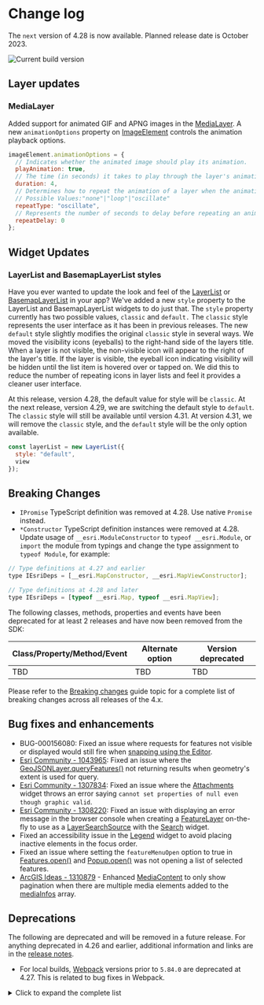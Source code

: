 # Change log

The `next` version of 4.28 is now available. Planned release date is October 2023.

![Current build version](https://img.shields.io/npm/v/arcgis-js-api/next?label=Current%20build)

## Layer updates

### MediaLayer

Added support for animated GIF and APNG images in the [MediaLayer](https://developers.arcgis.com/javascript/latest/api-reference/esri-layers-MediaLayer.html).
A new `animationOptions` property on [ImageElement](https://developers.arcgis.com/javascript/latest/api-reference/esri-layers-support-ImageElement.html) controls the animation playback options.

```js
imageElement.animationOptions = {
  // Indicates whether the animated image should play its animation.
  playAnimation: true,
  // The time (in seconds) it takes to play through the layer's animation once.
  duration: 4,
  // Determines how to repeat the animation of a layer when the animation cycle ends.
  // Possible Values:"none"|"loop"|"oscillate"
  repeatType: "oscillate",
  // Represents the number of seconds to delay before repeating an animation cycle.
  repeatDelay: 0
};
```

## Widget Updates

### LayerList and BasemapLayerList styles

Have you ever wanted to update the look and feel of the [LayerList](https://developers.arcgis.com/javascript/latest/api-reference/esri-widgets-LayerList.html) or [BasemapLayerList](https://developers.arcgis.com/javascript/latest/api-reference/esri-widgets-BasemapLayerList.html) in your app?
We've added a new `style` property to the LayerList and BasemapLayerList widgets to do just that.
The `style` property currently has two possible values, `classic` and `default.`
The `classic` style represents the user interface as it has been in previous releases.
The new `default` style slightly modifies the original `classic` style in several ways.
We moved the visibility icons (eyeballs) to the right-hand side of the layers title.
When a layer is not visible, the non-visible icon will appear to the right of the layer's title.
If the layer is visible, the eyeball icon indicating visibility will be hidden until the list item is hovered over or tapped on.
We did this to reduce the number of repeating icons in layer lists and feel it provides a cleaner user interface.

At this release, version 4.28, the default value for style will be `classic`.
At the next release, version 4.29, we are switching the default style to `default`.
The `classic` style will still be available until version 4.31.
At version 4.31, we will remove the `classic` style, and the `default` style will be the only option available.

```js
const layerList = new LayerList({
  style: "default",
  view
});
```

## Breaking Changes

- `IPromise` TypeScript definition was removed at 4.28. Use native `Promise` instead.
- `*Constructor` TypeScript definition instances were removed at 4.28. Update usage of `__esri.ModuleConstructor` to `typeof __esri.Module`, or `import` the module from typings and change the type assignment to `typeof Module`, for example:

```js
// Type definitions at 4.27 and earlier
type IEsriDeps = [__esri.MapConstructor, __esri.MapViewConstructor];

// Type definitions at 4.28 and later
type IEsriDeps = [typeof __esri.Map, typeof __esri.MapView];
```

The following classes, methods, properties and events have been deprecated for at least 2 releases and have now been removed from the SDK:

| Class/Property/Method/Event | Alternate option | Version deprecated |
| --------------------------- | ---------------- | ------------------ |
| TBD                         | TBD              | TBD                |

Please refer to the [Breaking changes](https://developers.arcgis.com/javascript/latest/breaking-changes/) guide topic for a complete list of breaking changes across all releases of the 4.x.

## Bug fixes and enhancements

- BUG-000156080: Fixed an issue where requests for features not visible or displayed would still fire when [snapping using the Editor](https://developers.arcgis.com/javascript/latest/api-reference/esri-views-interactive-snapping-SnappingOptions.html).
- [Esri Community - 1043965](https://community.esri.com/t5/arcgis-javascript-maps-sdk-questions/querying-geojson-failed-in-4-18/m-p/1043965): Fixed an issue where the [GeoJSONLayer.queryFeatures()](https://developers.arcgis.com/javascript/latest/api-reference/esri-layers-GeoJSONLayer.html#queryFeatures) not returning results when geometry's extent is used for query.
- [Esri Community - 1307834](https://community.esri.com/t5/arcgis-javascript-maps-sdk-questions/attachments-widget-bug/m-p/1307834): Fixed an issue where the [Attachments](https://developers.arcgis.com/javascript/latest/api-reference/esri-widgets-Attachments.html) widget throws an error saying `cannot set properties of null even though graphic valid`.
- [Esri Community - 1308220](https://community.esri.com/t5/arcgis-javascript-maps-sdk-questions/searchwidget-with-view-no-layerview-for-layer/m-p/1308220): Fixed an issue with displaying an error message in the browser console when creating a [FeatureLayer](https://developers.arcgis.com/javascript/latest/api-reference/esri-layers-FeatureLayer.html) on-the-fly to use as a [LayerSearchSource](https://developers.arcgis.com/javascript/latest/api-reference/esri-widgets-Search-LayerSearchSource.html) with the [Search](https://developers.arcgis.com/javascript/latest/api-reference/esri-widgets-Search.html) widget.
- Fixed an accessibility issue in the [Legend](https://developers.arcgis.com/javascript/latest/api-reference/esri-widgets-Legend.html) widget to avoid placing inactive elements in the focus order.
- Fixed an issue where setting the `featureMenuOpen` option to true in [Features.open()](https://developers.arcgis.com/javascript/latest/api-reference/esri-widgets-Features.html#open) and [Popup.open()](https://developers.arcgis.com/javascript/latest/api-reference/esri-widgets-Popup.html#open) was not opening a list of selected features.
- [ArcGIS Ideas - 1310879](https://community.esri.com/t5/arcgis-javascript-maps-sdk-ideas/improve-media-pagination-experience-in-popup/idi-p/1310879) - Enhanced [MediaContent](https://developers.arcgis.com/javascript/latest/api-reference/esri-popup-content-MediaContent.html) to only show pagination when there are multiple media elements added to the [mediaInfos](https://developers.arcgis.com/javascript/latest/api-reference/esri-popup-content-MediaContent.html#mediaInfos) array.

## Deprecations

The following are deprecated and will be removed in a future release. For anything deprecated in 4.26 and earlier, additional information and links are in the [release notes](https://developers.arcgis.com/javascript/latest/release-notes/#deprecated-classes-properties-methods-events).

- For local builds, [Webpack](https://webpack.js.org/) versions prior to `5.84.0` are deprecated at 4.27. This is related to bug fixes in Webpack.

<details>
  <summary>Click to expand the complete list</summary>

- AreaMeasurement2D.iconClass deprecated since 4.27. Use icon instead.
- AreaMeasurement3D.iconClass deprecated since 4.27. Use icon instead.
- Attribution.iconClass deprecated since 4.27. Use icon instead.
- BasemapGallery.iconClass deprecated since 4.27. Use icon instead.
- BasemapLayerList.iconClass deprecated since 4.27. Use icon instead.
- The "classic" possible value for BasemapLayerList.style is depricated at 4.28. Use "default" instead.
- Bookmarks.iconClass deprecated since 4.27. Use icon instead.
- BookmarksViewModel.abilities deprecated since 4.27. Use capabilities instead.
- BuildingExplorer.iconClass deprecated since 4.27. Use icon instead.
- Compass.iconClass deprecated since 4.27. Use icon instead.
- CreateWorkflow deprecated since version 4.23. Use CreateFeaturesWorkflow instead.
- CreateWorkflowData.edits deprecated since 4.23. Use CreateFeaturesWorkflow.pendingFeatures to access edits made to the workflow data.
- CreateWorkflowData deprecated since version 4.23. Use CreateFeaturesWorkflowData instead.
- Daylight.iconClass deprecated since 4.27. Use icon instead.
- Directions.iconClass deprecated since 4.27. Use icon instead.
- DirectLineMeasurement3D.iconClass deprecated since 4.27. Use icon instead.
- DistanceMeasurement2D.iconClass deprecated since 4.27. Use icon instead.
- Editor.iconClass deprecated since 4.27. Use icon instead.
- Editor.startCreateWorkflowAtFeatureCreation deprecated since version 4.23. Instead use - startCreateFeaturesWorkflowAtFeatureCreation
- Editor.startCreateWorkflowAtFeatureEdit deprecated since 4.23.
- Editor.startCreateWorkflowAtFeatureTypeSelection deprecated since version 4.23. Instead use startCreateFeaturesWorkflowAtFeatureTypeSelection instead.
- Editor.useDeprecatedCreateWorkflow deprecated since version 4.23. Although new at 4.23, this property was introduced to help migrate from the legacy CreateWorkflow to the updated CreateFeaturesWorkflow. Once CreateWorkflow is fully removed, this property will no longer be necessary.
- EditorViewModel.startCreateWorkflowAtFeatureCreation deprecated since version 4.23. Instead use startCreateFeaturesWorkflowAtFeatureCreation.
- EditorViewModel.startCreateWorkflowAtFeatureEdit deprecated since 4.23.
- EditorViewModel.startCreateWorkflowAtFeatureTypeSelection deprecated since version 4.23. Instead use startCreateFeaturesWorkflowAtFeatureTypeSelection.
- ElevationProfile.iconClass deprecated since 4.27. Use icon instead.
- EventAttachedCallback.EventAttachedCallback deprecated since version 4.24. Use reactiveUtils.ReactiveListenerChangeCallback() instead.
- Expand.collapseIconClass deprecated since 4.27. Use collapseIcon instead.
- Expand.expandIconClass deprecated since 4.27. Use expandIcon instead.
- externalRenderers.forceWebGLContext deprecated since 4.27.
- FeatureForm.view deprecated since 4.27. Use map instead.
- FeatureFormViewModel.inputFields deprecated since version 4.27. Instead use inputs.
- FeatureTable.clearHighlights deprecated since version 4.25. Use highlightIds.removeAll() instead.
- FeatureTable.clearSelection deprecated since version 4.25. Use highlightIds.removeAll() instead.
- FeatureTable.deselectRows deprecated since 4.25. Use highlightIds.remove() instead.
- FeatureTable.fieldConfigs deprecated since version 4.24. Use FieldColumnTemplate via the FeatureTable's tableTemplate.
- FeatureTable.highlightOnRowSelectEnabled deprecated since version 4.25. Use highlightEnabled instead.
- FeatureTable.selection-change deprecated since version 4.25. Listen for changes on highlightIds instead.
- FeatureTable.selectRows deprecated since 4.25. Use highlightIds.add() instead.
- FeatureTableViewModel.clearHighlights deprecated since version 4.25. Use highlightIds.removeAll() instead.
- FeatureTableViewModel.clearSelection deprecated since version 4.25. Use highlightIds.removeAll() instead.
- FeatureTableViewModel.fieldConfigs deprecated since version 4.24. Use FieldColumnTemplate via the FeatureTable's tableTemplate.
- FeatureTableViewModel.highlightOnRowSelectEnabled deprecated since version 4.25. Use highlightEnabled instead.
- FeatureTableViewModel.selectRows deprecated since 4.25. Use highlightIds.add() instead.
- FieldColumn.config deprecated since version 4.24. Use FieldColumnTemplate via the FeatureTable's tableTemplate.
- FieldColumnConfig deprecated since version 4.24. Use FieldColumnTemplate via the FeatureTable's tableTemplate.
- FieldElement.editable deprecated since version 4.26. Use editableExpression instead. Assigning editableExpression values of "true" and "false" will have the same effect as assigning true and false to editable.
- FieldGroupConfig.visibilityExpression deprecated since version 4.23. Set fields via the GroupElement.visibilityExpression
- FieldGroupConfig deprecated since version 4.23. Set field groupings via the GroupElement.
- ImageHistogramParameters.renderingRule deprecated since version 4.27. Use rasterFunction instead.
- ImageIdentifyParameters.renderingRule deprecated since version 4.27. Use rasterFunctions instead.
- ImageIdentifyParameters.renderingRules deprecated since version 4.27. Use rasterFunctions instead.
- ImageryLayer.renderingRule deprecated since 4.27. Use rasterFunction instead.
- InputField deprecated since 4.27. Use FieldInput instead.
- InputFieldGroup deprecated since 4.27. Use GroupInput instead.
- LayerList.iconClass deprecated since 4.27. Use icon instead.
- The "classic" possible value for LayerList.style is depricated at 4.28. Use "default" instead.
- Legend.iconClass deprecated since 4.27. Use icon instead.
- Lighting deprecated since version 4.24. Use SunLighting instead.
- LineOfSight.iconClass deprecated since 4.27. Use icon instead.
- Locate.useHeadingEnabled deprecated since 4.27. Use rotationEnabled instead.
- Measurement.iconClass deprecated since 4.27. Use icon instead.
- MosaicRule.itemRenderingRule deprecated since version 4.27. Use itemRasterFunction instead.
- PausableWatchHandle.PausableWatchHandle deprecated since version 4.24.
- Popup.autoOpenEnabled deprecated since 4.27. Use MapView/SceneView.popupEnabled instead.
- PopupViewModel.autoOpenEnabled deprecated since 4.27. Use MapView/SceneView.popupEnabled instead.
- Print.iconClass deprecated since 4.27. Use icon instead.
- PromisedWatchHandle.PromisedWatchHandle deprecated since version 4.24. Use Promise instead.
- Search.iconClass deprecated since 4.27. Use icon instead.
- ShadowCast.iconClass deprecated since 4.27. Use icon instead.
- Sketch.iconClass deprecated since 4.27. Use icon instead.
- Slice.iconClass deprecated since 4.27. Use icon instead.
- SnappingControls.iconClass deprecated since 4.27. Use icon instead.
- Subclassing and extending esri/widgets/Widget when building custom widgets is deprecated at 4.27. Use the JavaScript framework of your choice to create an HTMLElement and use View.ui to add it to the MapView or SceneView.
- SunLighting.ambientOcclusionEnabled deprecated since version 4.27. Ambient occlusion is automatically shown and this property has no effect.
- SunLighting.waterReflectionEnabled deprecated since version 4.27. Reflections are automatically shown and this property has no effect.
- Swipe.iconClass deprecated since 4.27. Use icon instead.
- TableList.iconClass deprecated since 4.27. Use icon instead.
- The allowAttachments property within Editor.layerInfos is deprecated at 4.25. Use either attachmentsOnCreateEnabled or attachmentsOnUpdateEnabled instead.
- The "non-metric" possible value for ScaleBar.unit is deprecated at 4.27. Please use "imperial" instead.
- TimeSlider.iconClass deprecated since 4.27. Use icon instead.
- Track.useHeadingEnabled deprecated since 4.27. Use rotationEnabled instead.
- UtilityNetwork.rulesTableId deprecated since version 4.25. Use networkSystemLayers.rulesTableId instead.
- UtilityNetwork.rulesTableUrl deprecated since version 4.25. Use networkSystemLayers.rulesTableUrl instead.
- UtilityNetwork.subnetworksTableId deprecated since version 4.25. Use networkSystemLayers.subnetworksTableId instead.
- UtilityNetwork.subnetworksTableUrl deprecated since version 4.25. Use networkSystemLayers.subnetworksTableUrl instead.
- UtilityNetworkTrace.iconClass deprecated since 4.27. Use icon instead.
- VirtualLighting.ambientOcclusionEnabled deprecated since version 4.27. Ambient occlusion is automatically shown and this property has no effect.
- VirtualLighting.waterReflectionEnabled deprecated since version 4.27. Reflections are automatically shown and this property has no effect.
- VoxelVariable deprecated This module was moved in 4.25. Use VoxelVariable instead.
- VoxelVolumeStyle deprecated This module was moved in 4.25. Use VoxelVolumeStyle instead.
- watchUtils.init deprecated since 4.24. Use reactiveUtils.watch() instead.
- watchUtils.on deprecated since 4.24. Use reactiveUtils.on() instead.
- watchUtils.once deprecated since 4.24. Use reactiveUtils.once() instead.
- watchUtils.pausable deprecated Since 4.24.
- watchUtils.watch deprecated since 4.24. Use reactiveUtils.watch() instead.
- watchUtils.when deprecated since 4.24. Use reactiveUtils.when() instead.
- watchUtils.whenDefined deprecated since 4.24. Use reactiveUtils.when() instead.
- watchUtils.whenDefinedOnce deprecated since 4.24. Use reactiveUtils.whenOnce() instead.
- watchUtils.whenEqual deprecated since 4.24. Use reactiveUtils.when() instead
- watchUtils.whenEqualOnce deprecated since 4.24. Use reactiveUtils.whenOnce() instead.
- watchUtils.whenFalse deprecated since 4.24. Use reactiveUtils.when() instead.
- watchUtils.whenFalseOnce deprecated since 4.24. Use reactiveUtils.whenOnce() instead.
- watchUtils.whenNot deprecated since 4.24. Use reactiveUtils.when() instead.
- watchUtils.whenNotOnce deprecated since 4.24. Use reactiveUtils.whenOnce() instead.
- watchUtils.whenOnce deprecated since 4.24. Use reactiveUtils.whenOnce() instead.
- watchUtils.whenTrue deprecated since 4.24. Use reactiveUtils.when() instead.
- watchUtils.whenTrueOnce deprecated since 4.24. Use reactiveUtils.whenOnce() instead.
- watchUtils.whenUndefined deprecated since 4.24. Use reactiveUtils.when() instead.
- watchUtils.whenUndefinedOnce deprecated since 4.24. Use reactiveUtils.whenOnce() instead.
- watchUtils deprecated since version 4.24. Use reactiveUtils instead.
- Weather.iconClass deprecated since 4.27. Use icon instead.
- Zoom.iconClass deprecated since 4.27. Use icon instead.

</details>
